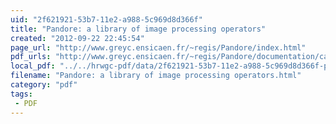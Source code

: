 ```yaml
---
uid: "2f621921-53b7-11e2-a988-5c969d8d366f"
title: "Pandore: a library of image processing operators"
created: "2012-09-22 22:45:54"
page_url: "http://www.greyc.ensicaen.fr/~regis/Pandore/index.html"
pdf_urls: "http://www.greyc.ensicaen.fr/~regis/Pandore/documentation/catalogue_en.pdf"
local_pdf: "../../hrwgc-pdf/data/2f621921-53b7-11e2-a988-5c969d8d366f-pandore-a-library-of-image-processing-operators.pdf"
filename: "Pandore: a library of image processing operators.html"
category: "pdf"
tags: 
 - PDF
---
```

